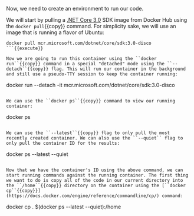 Now, we need to create an environment to run our code.

We will start by pulling a [.NET Core 3.0](https://dotnet.microsoft.com/download/dotnet-core/3.0) SDK image from Docker Hub using the ``docker pull``{{copy}} command. For simplicity sake, we will use an image that is running a flavor of Ubuntu:

```
docker pull mcr.microsoft.com/dotnet/core/sdk:3.0-disco
```{{execute}}

Now we are going to run this container using the ``docker run``{{copy}} command in a special "detached" mode using the ``--detach``{{copy}} flag. This will run our container in the background and still use a pseudo-TTY session to keep the container running:

```
docker run --detach -it mcr.microsoft.com/dotnet/core/sdk:3.0-disco
```{{execute}}

We can use the ``docker ps``{{copy}} command to view our running container:

```
docker ps
```{{execute}}

We can use the ``--latest``{{copy}} flag to only pull the most recently created container. We can also use the ``--quiet`` flag to only pull the container ID for the results:

```
docker ps --latest --quiet
```{{execute}}

Now that we have the container's ID using the above command, we can start running commands against the running container. The first thing we want to do is copy all of the code in our current directory into the ``/home``{{copy}} directory on the container using the [``docker cp``{{copy}}](https://docs.docker.com/engine/reference/commandline/cp/) command:

```
docker cp . $(docker ps --latest --quiet):/home
```{{execute}}